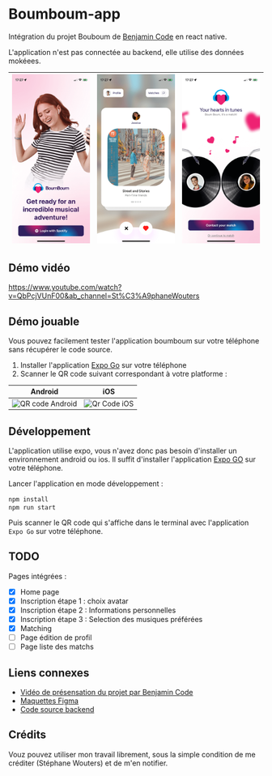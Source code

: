 # Boumboum-app

Intégration du projet Bouboum de [Benjamin Code](https://www.youtube.com/watch?v=JDl3P7wZw50) en react native.

L'application n'est pas connectée au backend, elle utilise des données mokéees.

| ![](_docs/screenshots/home.png) | ![](_docs/screenshots/matching.png) | ![](_docs/screenshots/itsamatch.png) |
| ------------------------------- | ----------------------------------- | ------------------------------------ |

## Démo vidéo

https://www.youtube.com/watch?v=QbPcjVUnF00&ab_channel=St%C3%A9phaneWouters

## Démo jouable

Vous pouvez facilement tester l'application boumboum sur votre téléphone sans récupérer le code source.

1. Installer l'application [Expo Go](https://expo.dev/client) sur votre téléphone
2. Scanner le QR code suivant correspondant à votre platforme :

| Android                                                                                                                        | iOS                                                                                                                        |
| ------------------------------------------------------------------------------------------------------------------------------ | -------------------------------------------------------------------------------------------------------------------------- |
| ![QR code Android](https://qr.expo.dev/eas-update?updateId=0181d522-690c-42ac-8e90-f889845f712a&appScheme=exp&host=u.expo.dev) | ![Qr Code iOS](https://qr.expo.dev/eas-update?updateId=ccc1c0ad-ea51-4099-a855-01266edfa6e2&appScheme=exp&host=u.expo.dev) |

## Développement

L'application utilise expo, vous n'avez donc pas besoin d'installer un environnement android ou ios.
Il suffit d'installer l'application [Expo GO](https://expo.dev/client) sur votre téléphone.

Lancer l'application en mode développement :

```
npm install
npm run start
```

Puis scanner le QR code qui s'affiche dans le terminal avec l'application `Expo Go` sur votre téléphone.

## TODO

Pages intégrées :

- [x] Home page
- [x] Inscription étape 1 : choix avatar
- [x] Inscription étape 2 : Informations personnelles
- [x] Inscription étape 3 : Selection des musiques préférées
- [x] Matching
- [ ] Page édition de profil
- [ ] Page liste des matchs

## Liens connexes

- [Vidéo de présensation du projet par Benjamin Code](https://www.youtube.com/watch?v=JDl3P7wZw50&list=PL8x4xEF7H2YPU7ZFIACGiZmOEHY49IZ9E&ab_channel=BenjaminCode)
- [Maquettes Figma](https://www.figma.com/community/file/1316792772224536230/boumboum)
- [Code source backend](https://github.com/Benjamin-Code-YouTube/boumboum-back)

## Crédits

Vouz pouvez utiliser mon travail librement, sous la simple condition de me créditer (Stéphane Wouters) et de m'en notifier.
